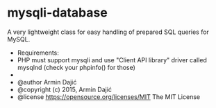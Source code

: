 # mysqli-database
A very lightweight class for easy handling of prepared SQL queries for MySQL.

 * Requirements:
 * PHP must support mysqli and use "Client API library" driver called mysqlnd (check your phpinfo() for those)
 *
 * @author    Armin Dajić
 * @copyright (c) 2015, Armin Dajić
 * @license   https://opensource.org/licenses/MIT The MIT License
 
 